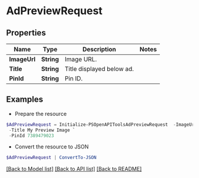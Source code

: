 # AdPreviewRequest
## Properties

Name | Type | Description | Notes
------------ | ------------- | ------------- | -------------
**ImageUrl** | **String** | Image URL. | 
**Title** | **String** | Title displayed below ad. | 
**PinId** | **String** | Pin ID. | 

## Examples

- Prepare the resource
```powershell
$AdPreviewRequest = Initialize-PSOpenAPIToolsAdPreviewRequest  -ImageUrl https://somewebsite.com/someimage.jpg `
 -Title My Preview Image `
 -PinId 7389479023
```

- Convert the resource to JSON
```powershell
$AdPreviewRequest | ConvertTo-JSON
```

[[Back to Model list]](../README.md#documentation-for-models) [[Back to API list]](../README.md#documentation-for-api-endpoints) [[Back to README]](../README.md)

